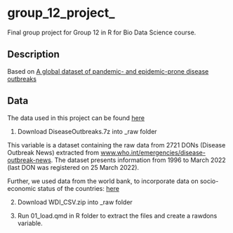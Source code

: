 # group_12_project_

Final group project for Group 12 in R for Bio Data Science course.

## Description

Based on [A global dataset of pandemic- and epidemic-prone disease outbreaks](https://www.nature.com/articles/s41597-022-01797-2)

## Data

The data used in this project can be found [here](https://figshare.com/articles/dataset/A_global_dataset_of_pandemic-_and_epidemic-prone_disease_outbreaks/17207183)

1.  Download DiseaseOutbreaks.7z into \_raw folder

This variable is a dataset containing the raw data from 2721 DONs (Disease Outbreak News) extracted from www.who.int/emergencies/disease-outbreak-news. The dataset presents information from 1996 to March 2022 (last DON was registered on 25 March 2022).


Further, we used data from the world bank, to incorporate data on socio-economic status of the countries: 
[here](https://datacatalog.worldbank.org/search/dataset/0037712/World-Development-Indicators)

2. Download WDI_CSV.zip into \_raw folder

3.  Run 01_load.qmd in R folder to extract the files and create a rawdons variable.
